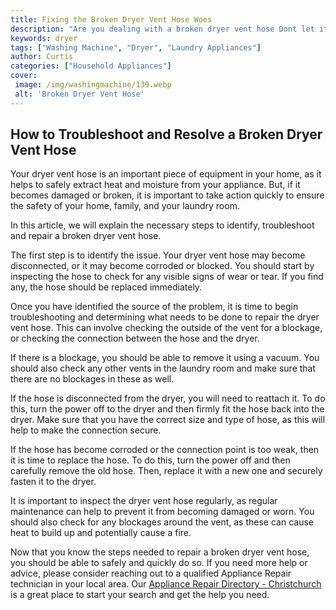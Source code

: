 ```yaml
---
title: Fixing the Broken Dryer Vent Hose Woes
description: "Are you dealing with a broken dryer vent hose Dont let it get you down Read this blog post to find out how to fix it quickly and easily"
keywords: dryer
tags: ["Washing Machine", "Dryer", "Laundry Appliances"]
author: Curtis
categories: ["Household Appliances"]
cover: 
 image: /img/washingmachine/139.webp
 alt: 'Broken Dryer Vent Hose'
---
```

## How to Troubleshoot and Resolve a Broken Dryer Vent Hose

Your dryer vent hose is an important piece of equipment in your home, as it helps to safely extract heat and moisture from your appliance. But, if it becomes damaged or broken, it is important to take action quickly to ensure the safety of your home, family, and your laundry room. 

In this article, we will explain the necessary steps to identify, troubleshoot and repair a broken dryer vent hose. 

The first step is to identify the issue. Your dryer vent hose may become disconnected, or it may become corroded or blocked. You should start by inspecting the hose to check for any visible signs of wear or tear. If you find any, the hose should be replaced immediately.

Once you have identified the source of the problem, it is time to begin troubleshooting and determining what needs to be done to repair the dryer vent hose. This can involve checking the outside of the vent for a blockage, or checking the connection between the hose and the dryer. 

If there is a blockage, you should be able to remove it using a vacuum. You should also check any other vents in the laundry room and make sure that there are no blockages in these as well.

If the hose is disconnected from the dryer, you will need to reattach it. To do this, turn the power off to the dryer and then firmly fit the hose back into the dryer. Make sure that you have the correct size and type of hose, as this will help to make the connection secure.

If the hose has become corroded or the connection point is too weak, then it is time to replace the hose. To do this, turn the power off and then carefully remove the old hose. Then, replace it with a new one and securely fasten it to the dryer.

It is important to inspect the dryer vent hose regularly, as regular maintenance can help to prevent it from becoming damaged or worn. You should also check for any blockages around the vent, as these can cause heat to build up and potentially cause a fire.

Now that you know the steps needed to repair a broken dryer vent hose, you should be able to safely and quickly do so. If you need more help or advice, please consider reaching out to a qualified Appliance Repair technician in your local area. Our [Appliance Repair Directory - Christchurch](./pages/appliance-repair-technicians/new-zealand/christchurch) is a great place to start your search and get the help you need.
